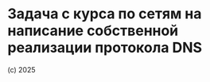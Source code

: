 Задача с курса по сетям на написание собственной реализации протокола DNS
=========================================
(c) 2025